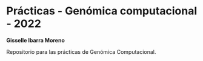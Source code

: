 # Prácticas - Genómica computacional - 2022

**Gisselle Ibarra Moreno**

Repositorio para las prácticas de Genómica Computacional.

